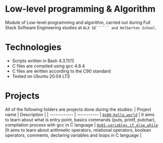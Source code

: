 # Low-level programming & Algorithm
Module of Low-level programming and algorithm, carried out during Full Stack Software Engineering studies at ```ALX SE`````` and Holberton School```.

# Technologies
* Scripts written in Bash 4.3.11(1)
* C files are compiled using gcc 4.8.4
* C files are written according to the C90 standard
* Tested on Ubuntu 20.04 LTS

# Projects
All of the following folders are projects done during the studies:
| Project name | Description |
| ------------ | ----------- |
[`0x00-hello_world`](https://github.com/tenmark86/alx-low_level_programming/tree/master/0x00-hello_world) | It aims to learn about what is entry point, basics commands (puts, printf, putchar), compilation process with gcc in C language |
[`0x01-variables_if_else_while`](https://github.com/tenmark86/alx-low_level_programming/tree/master/0x01-variables_if_else_while) |It aims to learn about arithmetic operators, relational operators, boolean operators, comments, declaring variables and loops in C language  |
